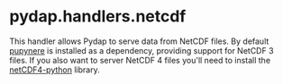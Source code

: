 pydap.handlers.netcdf
=====================

This handler allows Pydap to serve data from NetCDF files. By default 
[pupynere](http://code.dealmeida.net/pupynere) is installed as a dependency,
providing support for NetCDF 3 files. If you also want to server NetCDF 4 files
you'll need to install the [netCDF4-python](https://code.google.com/p/netcdf4-python/)
library.
